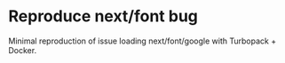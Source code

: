 # Reproduce next/font bug
Minimal reproduction of issue loading next/font/google with Turbopack + Docker.
